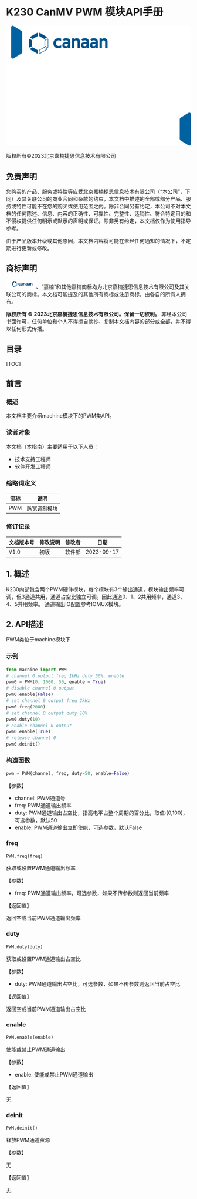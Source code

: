 # K230 CanMV PWM 模块API手册

![cover](../images/canaan-cover.png)

版权所有©2023北京嘉楠捷思信息技术有限公司

<div style="page-break-after:always"></div>

## 免责声明

您购买的产品、服务或特性等应受北京嘉楠捷思信息技术有限公司（“本公司”，下同）及其关联公司的商业合同和条款的约束，本文档中描述的全部或部分产品、服务或特性可能不在您的购买或使用范围之内。除非合同另有约定，本公司不对本文档的任何陈述、信息、内容的正确性、可靠性、完整性、适销性、符合特定目的和不侵权提供任何明示或默示的声明或保证。除非另有约定，本文档仅作为使用指导参考。

由于产品版本升级或其他原因，本文档内容将可能在未经任何通知的情况下，不定期进行更新或修改。

## 商标声明

![logo](../images/logo.png)、“嘉楠”和其他嘉楠商标均为北京嘉楠捷思信息技术有限公司及其关联公司的商标。本文档可能提及的其他所有商标或注册商标，由各自的所有人拥有。

**版权所有 © 2023北京嘉楠捷思信息技术有限公司。保留一切权利。**
非经本公司书面许可，任何单位和个人不得擅自摘抄、复制本文档内容的部分或全部，并不得以任何形式传播。

<div style="page-break-after:always"></div>

## 目录

[TOC]

## 前言

### 概述

本文档主要介绍machine模块下的PWM类API。

### 读者对象

本文档（本指南）主要适用于以下人员：

- 技术支持工程师
- 软件开发工程师

### 缩略词定义

| 简称 | 说明 |
| ---- | ---- |
| PWM  |  脉宽调制模块 |

### 修订记录

| 文档版本号 | 修改说明 | 修改者     | 日期       |
| ---------- | -------- | ---------- | ---------- |
| V1.0       | 初版     | 软件部      | 2023-09-17 |

## 1. 概述

K230内部包含两个PWM硬件模块，每个模块有3个输出通道，模块输出频率可调，但3通道共用，通道占空比独立可调。因此通道0、1、2共用频率，通道3、4、5共用频率。
通道输出IO配置参考IOMUX模块。

## 2. API描述

PWM类位于machine模块下

### 示例

```python
from machine import PWM
# channel 0 output freq 1kHz duty 50%, enable
pwm0 = PWM(0, 1000, 50, enable = True)
# disable channel 0 output
pwm0.enable(False)
# set channel 0 output freq 2kHz
pwm0.freq(2000)
# set channel 0 output duty 10%
pwm0.duty(10)
# enable channel 0 output
pwm0.enable(True)
# release channel 0
pwm0.deinit()
```

### 构造函数

```python
pwm = PWM(channel, freq, duty=50, enable=False)
```

【参数】

- channel: PWM通道号
- freq: PWM通道输出频率
- duty: PWM通道输出占空比，指高电平占整个周期的百分比，取值:[0,100]，可选参数，默认50
- enable: PWM通道输出立即使能，可选参数，默认False

### freq

```python
PWM.freq(freq)
```

获取或设置PWM通道输出频率

【参数】

- freq: PWM通道输出频率，可选参数，如果不传参数则返回当前频率

【返回值】

返回空或当前PWM通道输出频率

### duty

```python
PWM.duty(duty)
```

获取或设置PWM通道输出占空比

【参数】

- duty: PWM通道输出占空比，可选参数，如果不传参数则返回当前占空比

【返回值】

返回空或当前PWM通道输出占空比

### enable

```python
PWM.enable(enable)
```

使能或禁止PWM通道输出

【参数】

- enable: 使能或禁止PWM通道输出

【返回值】

无

### deinit

```python
PWM.deinit()
```

释放PWM通道资源

【参数】

无

【返回值】

无

